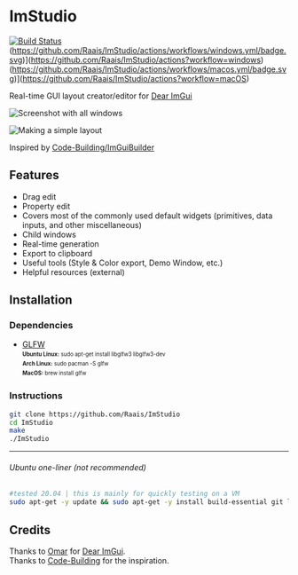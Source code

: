 


# ImStudio
[![Build Status](https://github.com/Raais/ImStudio/actions/workflows/linux.yml/badge.svg)](https://github.com/Raais/ImStudio/actions?workflow=linux)
(https://github.com/Raais/ImStudio/actions/workflows/windows.yml/badge.svg)](https://github.com/Raais/ImStudio/actions?workflow=windows)
(https://github.com/Raais/ImStudio/actions/workflows/macos.yml/badge.svg)](https://github.com/Raais/ImStudio/actions?workflow=macOS)

Real-time GUI layout creator/editor for [Dear ImGui](https://github.com/ocornut/imgui)

![Screenshot with all windows](https://user-images.githubusercontent.com/64605172/140092885-4e1970d6-2518-4c42-a9a0-c14725931aea.png)

![Making a simple layout](https://user-images.githubusercontent.com/64605172/140092697-c7760d6e-6f5a-4dd0-b208-919e9647c117.gif)

Inspired by [Code-Building/ImGuiBuilder](https://github.com/Code-Building/ImGuiBuilder)

## Features

 - Drag edit
 - Property edit
 - Covers most of the commonly used default widgets (primitives, data inputs, and other miscellaneous)
 - Child windows
 - Real-time generation
 - Export to clipboard
 - Useful tools (Style & Color export, Demo Window, etc.)
 - Helpful resources (external)
 
## Installation

### Dependencies

 - [GLFW](https://www.glfw.org/download) \
 <sub><sup> **Ubuntu Linux:** sudo apt-get install libglfw3 libglfw3-dev </sub></sup>\
 <sub><sup> **Arch Linux:** sudo pacman -S glfw </sub></sup>\
 <sub><sup> **MacOS:** brew install glfw </sub></sup>

### Instructions
```bash
git clone https://github.com/Raais/ImStudio
cd ImStudio
make
./ImStudio
```
---
###### Ubuntu one-liner (not recommended)
```bash
#tested 20.04 | this is mainly for quickly testing on a VM
sudo apt-get -y update && sudo apt-get -y install build-essential git libglfw3 libglfw3-dev && git clone https://github.com/Raais/ImStudio && cd ImStudio && make -j2 && ./ImStudio
```

## Credits
Thanks to [Omar](https://github.com/ocornut) for [Dear ImGui](https://github.com/ocornut/imgui).\
Thanks to [Code-Building](https://github.com/Code-Building) for the inspiration.
